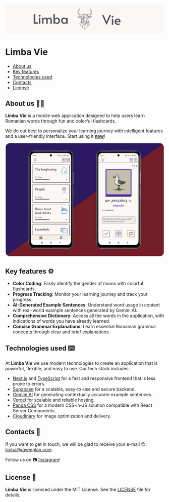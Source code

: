 [![Limba Vie logo](./readme_images/logo.svg)](https://limba.ravenplan.com)

# Limba Vie

- [About us](#about)
- [Key features](#features)
- [Technologies used](#technologies)
- [Contacts](#contacts)
- [License](#license)

## About us 👨‍💻 <a id="about"></a>

**Limba Vie** is a mobile web application designed to help users learn Romanian
words through fun and colorful flashcards.

We do out best to personalize your learning journey with intelligent features
and a user-friendly interface. Start using it
[**now**](https://limba.ravenplan.com)!

![Limba Vie demo](./readme_images/mockup.webp)

## Key features ⚙ <a id="features"></a>

- **Color Coding**: Easily identify the gender of nouns with colorful
  flashcards.
- **Progress Tracking**: Monitor your learning journey and track your progress.
- **AI-Generated Example Sentences**: Understand word usage in context with
  real-world example sentences generated by Gemini AI.
- **Comprehensive Dictionary**: Access all the words in the application, with
  indications of words you have already learned.
- **Concise Grammar Explanations**: Learn essential Romanian grammar concepts
  through clear and brief explanations.

## Technologies used ⌨️ <a id="technologies"></a>

At **Limba Vie** we use modern technologies to create an application that is
powerful, flexible, and easy to use. Our tech stack includes:

- [Next.js](https://nextjs.org) and [TypeScript](https://www.typescriptlang.org)
  for a fast and responsive frontend that is less prone to errors.
- [Supabase](https://supabase.com) for a scalable, easy-to-use and secure
  backend.
- [Gemini AI](https://gemini.google.com/) for generating contextually accurate
  example sentences.
- [Vercel](https://vercel.com) for scalable and reliable hosting.
- [Panda CSS](https://panda-css.com) for a modern CSS-in-JS solution compatible
  with React Server Components.
- [Cloudinary](https://cloudinary.com) for image optimization and delivery.

## Contacts 📨 <a id="contacts"></a>

If you want to get in touch, we will be glad to receive your e-mail 😉:
[limba@ravenplan.com](mailto:limba@ravenplan.com).

Follow us on 📷 [Instagram](https://www.instagram.com/limba_vie)!

## License 🪪 <a id="license"></a>

**Limba Vie** is licensed under the MIT License. See the
[LICENSE](https://github.com/Linkerin/limba-vie/blob/main/LICENSE) file for
details.
